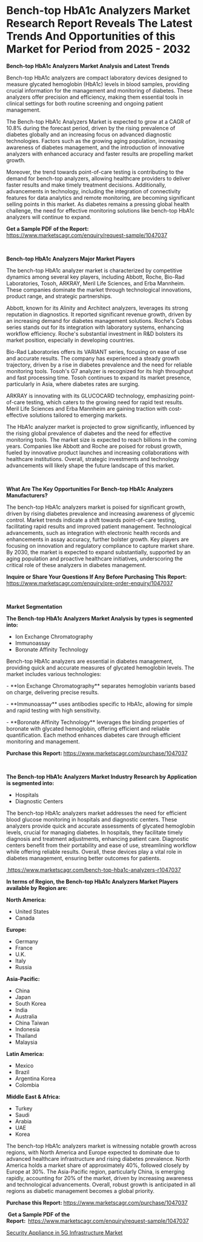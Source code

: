 <p><h1>Bench-top HbA1c Analyzers Market Research Report Reveals The Latest Trends And Opportunities of this Market for Period from 2025 - 2032</h1></p><p><strong>Bench-top HbA1c Analyzers Market Analysis and Latest Trends</strong></p>
<p><p>Bench-top HbA1c analyzers are compact laboratory devices designed to measure glycated hemoglobin (HbA1c) levels in blood samples, providing crucial information for the management and monitoring of diabetes. These analyzers offer precision and efficiency, making them essential tools in clinical settings for both routine screening and ongoing patient management. </p><p>The Bench-top HbA1c Analyzers Market is expected to grow at a CAGR of 10.8% during the forecast period, driven by the rising prevalence of diabetes globally and an increasing focus on advanced diagnostic technologies. Factors such as the growing aging population, increasing awareness of diabetes management, and the introduction of innovative analyzers with enhanced accuracy and faster results are propelling market growth. </p><p>Moreover, the trend towards point-of-care testing is contributing to the demand for bench-top analyzers, allowing healthcare providers to deliver faster results and make timely treatment decisions. Additionally, advancements in technology, including the integration of connectivity features for data analytics and remote monitoring, are becoming significant selling points in this market. As diabetes remains a pressing global health challenge, the need for effective monitoring solutions like bench-top HbA1c analyzers will continue to expand.</p></p>
<p><strong>Get a Sample PDF of the Report:&nbsp;</strong> <a href="https://www.marketscagr.com/enquiry/request-sample/1047037?utm_campaign=3217&utm_medium=2&utm_source=Github&utm_content=ia&utm_term=22032025&utm_id=bench-top-hba1c-analyzers">https://www.marketscagr.com/enquiry/request-sample/1047037</a></p>
<p>&nbsp;</p>
<p><strong>Bench-top HbA1c Analyzers Major Market Players</strong></p>
<p><p>The bench-top HbA1c analyzer market is characterized by competitive dynamics among several key players, including Abbott, Roche, Bio-Rad Laboratories, Tosoh, ARKRAY, Meril Life Sciences, and Erba Mannheim. These companies dominate the market through technological innovations, product range, and strategic partnerships.</p><p>Abbott, known for its Alinity and Architect analyzers, leverages its strong reputation in diagnostics. It reported significant revenue growth, driven by an increasing demand for diabetes management solutions. Roche's Cobas series stands out for its integration with laboratory systems, enhancing workflow efficiency. Roche's substantial investment in R&D bolsters its market position, especially in developing countries.</p><p>Bio-Rad Laboratories offers its VARIANT series, focusing on ease of use and accurate results. The company has experienced a steady growth trajectory, driven by a rise in diabetes prevalence and the need for reliable monitoring tools. Tosoh's G7 analyzer is recognized for its high throughput and fast processing time. Tosoh continues to expand its market presence, particularly in Asia, where diabetes rates are surging.</p><p>ARKRAY is innovating with its GLUCOCARD technology, emphasizing point-of-care testing, which caters to the growing need for rapid test results. Meril Life Sciences and Erba Mannheim are gaining traction with cost-effective solutions tailored to emerging markets.</p><p>The HbA1c analyzer market is projected to grow significantly, influenced by the rising global prevalence of diabetes and the need for effective monitoring tools. The market size is expected to reach billions in the coming years. Companies like Abbott and Roche are poised for robust growth, fueled by innovative product launches and increasing collaborations with healthcare institutions. Overall, strategic investments and technology advancements will likely shape the future landscape of this market.</p></p>
<p>&nbsp;</p>
<p><strong>What Are The Key Opportunities For Bench-top HbA1c Analyzers Manufacturers?</strong></p>
<p><p>The bench-top HbA1c analyzers market is poised for significant growth, driven by rising diabetes prevalence and increasing awareness of glycemic control. Market trends indicate a shift towards point-of-care testing, facilitating rapid results and improved patient management. Technological advancements, such as integration with electronic health records and enhancements in assay accuracy, further bolster growth. Key players are focusing on innovation and regulatory compliance to capture market share. By 2030, the market is expected to expand substantially, supported by an aging population and proactive healthcare initiatives, underscoring the critical role of these analyzers in diabetes management.</p></p>
<p><strong>Inquire or Share Your Questions If Any Before Purchasing This Report:</strong> <a href="https://www.marketscagr.com/enquiry/pre-order-enquiry/1047037?utm_campaign=3217&utm_medium=2&utm_source=Github&utm_content=ia&utm_term=22032025&utm_id=bench-top-hba1c-analyzers">https://www.marketscagr.com/enquiry/pre-order-enquiry/1047037</a></p>
<p>&nbsp;</p>
<p><strong>Market Segmentation</strong></p>
<p><strong>The Bench-top HbA1c Analyzers Market Analysis by types is segmented into:</strong></p>
<p><ul><li>Ion Exchange Chromatography</li><li>Immunoassay</li><li>Boronate Affinity Technology</li></ul></p>
<p><p>Bench-top HbA1c analyzers are essential in diabetes management, providing quick and accurate measures of glycated hemoglobin levels. The market includes various technologies: </p><p>- **Ion Exchange Chromatography** separates hemoglobin variants based on charge, delivering precise results. </p><p>- **Immunoassay** uses antibodies specific to HbA1c, allowing for simple and rapid testing with high sensitivity. </p><p>- **Boronate Affinity Technology** leverages the binding properties of boronate with glycated hemoglobin, offering efficient and reliable quantification. Each method enhances diabetes care through efficient monitoring and management.</p></p>
<p><strong>Purchase this Report:&nbsp;</strong><a href="https://www.marketscagr.com/purchase/1047037?utm_campaign=3217&utm_medium=2&utm_source=Github&utm_content=ia&utm_term=22032025&utm_id=bench-top-hba1c-analyzers">https://www.marketscagr.com/purchase/1047037</a></p>
<p>&nbsp;</p>
<p><strong>The Bench-top HbA1c Analyzers Market Industry Research by Application is segmented into:</strong></p>
<p><ul><li>Hospitals</li><li>Diagnostic Centers</li></ul></p>
<p><p>The bench-top HbA1c analyzers market addresses the need for efficient blood glucose monitoring in hospitals and diagnostic centers. These analyzers provide quick and accurate assessments of glycated hemoglobin levels, crucial for managing diabetes. In hospitals, they facilitate timely diagnosis and treatment adjustments, enhancing patient care. Diagnostic centers benefit from their portability and ease of use, streamlining workflow while offering reliable results. Overall, these devices play a vital role in diabetes management, ensuring better outcomes for patients.</p></p>
<p><a href="https://www.marketscagr.com/bench-top-hba1c-analyzers-r1047037?utm_campaign=3217&utm_medium=2&utm_source=Github&utm_content=ia&utm_term=22032025&utm_id=bench-top-hba1c-analyzers">&nbsp;https://www.marketscagr.com/bench-top-hba1c-analyzers-r1047037</a></p>
<p><strong>In terms of Region, the Bench-top HbA1c Analyzers Market Players available by Region are:</strong></p>
<p>
    <p> <strong> North America: </strong>
        <ul>
            <li>United States</li>
            <li>Canada</li>
        </ul>
        </p> 
    <p> <strong> Europe: </strong>
        <ul>
            <li>Germany</li>
            <li>France</li>
            <li>U.K.</li>
            <li>Italy</li>
            <li>Russia</li>
        </ul>
        </p> 
    <p> <strong> Asia-Pacific: </strong>
        <ul>
            <li>China</li>
            <li>Japan</li>
            <li>South Korea</li>
            <li>India</li>
            <li>Australia</li>
            <li>China Taiwan</li>
            <li>Indonesia</li>
            <li>Thailand</li>
            <li>Malaysia</li>
        </ul>
        </p> 
    <p> <strong> Latin America: </strong>
        <ul>
            <li>Mexico</li>
            <li>Brazil</li>
            <li>Argentina Korea</li>
            <li>Colombia</li>
        </ul>
        </p> 
    <p> <strong> Middle East & Africa: </strong>
        <ul>
            <li>Turkey</li>
            <li>Saudi</li>
            <li>Arabia</li>
            <li>UAE</li>
            <li>Korea</li>
        </ul>
    </p>
    </p>
<p><p>The bench-top HbA1c analyzers market is witnessing notable growth across regions, with North America and Europe expected to dominate due to advanced healthcare infrastructure and rising diabetes prevalence. North America holds a market share of approximately 40%, followed closely by Europe at 30%. The Asia-Pacific region, particularly China, is emerging rapidly, accounting for 20% of the market, driven by increasing awareness and technological advancements. Overall, robust growth is anticipated in all regions as diabetic management becomes a global priority.</p></p>
<p><strong>Purchase this Report: </strong><a href="https://www.marketscagr.com/purchase/1047037?utm_campaign=3217&utm_medium=2&utm_source=Github&utm_content=ia&utm_term=22032025&utm_id=bench-top-hba1c-analyzers">https://www.marketscagr.com/purchase/1047037</a></p>
<p>&nbsp;<strong>Get a Sample PDF of the Report:&nbsp;&nbsp;</strong><a href="https://www.marketscagr.com/enquiry/request-sample/1047037?utm_campaign=3217&utm_medium=2&utm_source=Github&utm_content=ia&utm_term=22032025&utm_id=bench-top-hba1c-analyzers">https://www.marketscagr.com/enquiry/request-sample/1047037</a></p>
<p><strong></strong></p>
<p><p><a href="https://github.com/voetzeszuh/Market-Research-Report-List-1/blob/main/security-appliance-in-5g-infrastructure-market.md?utm_campaign=3217&utm_medium=2&utm_source=Github&utm_content=ia&utm_term=22032025&utm_id=bench-top-hba1c-analyzers">Security Appliance in 5G Infrastructure Market</a></p></p>